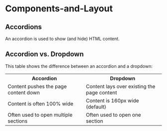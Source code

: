 # Components-and-Layout
<h2>Accordions</h2>
<p>An accordion is used to show (and hide) HTML content.</p>
<h2>Accordion vs. Dropdown</h2>
<p>This table shows the difference between an accordion and a dropdown:</p>
<table class="ws-table-all">
<tbody><tr><th style="width:50%">Accordion</th><th>Dropdown</th></tr>
<tr>
<td>Content pushes the page content down</td>
<td>Content lays over existing the page content</td>
</tr>
<tr>
<td>Content is often 100% wide</td>
<td>Content is 160px wide (default)</td>
</tr>
<tr>
<td>Often used to open multiple sections</td>
<td>Often used to open one section</td>
</tr>
</tbody></table>
